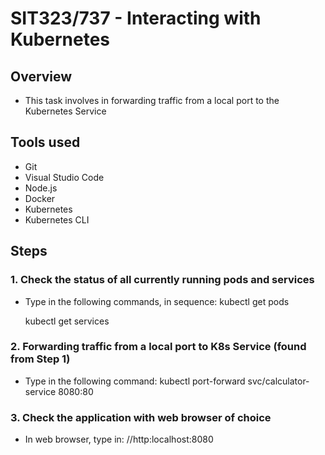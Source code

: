 # SIT323/737 - Interacting with Kubernetes

## Overview
- This task involves in forwarding traffic from a local port to the Kubernetes Service

## Tools used
- Git
- Visual Studio Code
- Node.js
- Docker
- Kubernetes
- Kubernetes CLI

## Steps
### 1. Check the status of all currently running pods and services
- Type in the following commands, in sequence:
    kubectl get pods
    
    kubectl get services

### 2. Forwarding traffic from a local port to K8s Service (found from Step 1)
- Type in the following command:
    kubectl port-forward svc/calculator-service 8080:80

### 3. Check the application with web browser of choice
- In web browser, type in:
    //http:localhost:8080